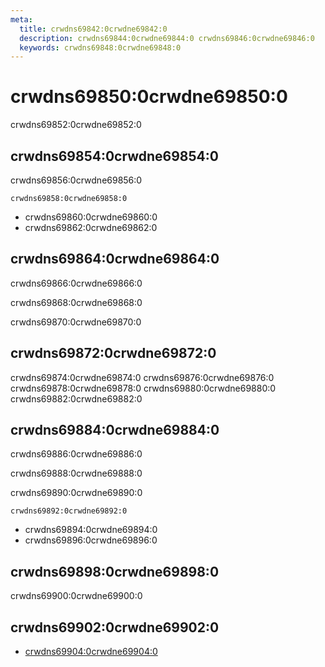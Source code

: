 ```yaml
---
meta:
  title: crwdns69842:0crwdne69842:0
  description: crwdns69844:0crwdne69844:0 crwdns69846:0crwdne69846:0
  keywords: crwdns69848:0crwdne69848:0
---
```


# crwdns69850:0crwdne69850:0
crwdns69852:0crwdne69852:0

<entry-ad />

## crwdns69854:0crwdne69854:0
crwdns69856:0crwdne69856:0

`crwdns69858:0crwdne69858:0`
- crwdns69860:0crwdne69860:0
- crwdns69862:0crwdne69862:0


## crwdns69864:0crwdne69864:0
crwdns69866:0crwdne69866:0

  crwdns69868:0crwdne69868:0

  crwdns69870:0crwdne69870:0

## crwdns69872:0crwdne69872:0
crwdns69874:0crwdne69874:0
<alert type="success">crwdns69876:0crwdne69876:0</alert>
<alert type="info">crwdns69878:0crwdne69878:0</alert>
<alert type="warning">crwdns69880:0crwdne69880:0</alert>
<alert type="error">crwdns69882:0crwdne69882:0</alert>

## crwdns69884:0crwdne69884:0
crwdns69886:0crwdne69886:0

  crwdns69888:0crwdne69888:0

  crwdns69890:0crwdne69890:0

  `crwdns69892:0crwdne69892:0`
  - crwdns69894:0crwdne69894:0
  - crwdns69896:0crwdne69896:0

## crwdns69898:0crwdne69898:0
crwdns69900:0crwdne69900:0

## crwdns69902:0crwdne69902:0
  - [crwdns69904:0crwdne69904:0]()

<backmatter />
